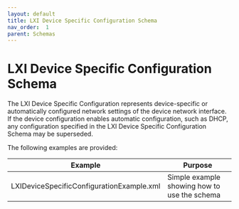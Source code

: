 ```yaml
---
layout: default
title: LXI Device Specific Configuration Schema
nav_order:  1
parent: Schemas
---
```


# LXI Device Specific Configuration Schema

The LXI Device Specific Configuration represents device-specific or 
automatically configured network settings of the device network 
interface. If the device configuration enables automatic 
configuration, such as DHCP, any configuration specified in the LXI 
Device Specific Configuration Schema may be superseded.

The following examples are provided:

| Example | Purpose |
| ------------- |-------------|
| LXIDeviceSpecificConfigurationExample.xml | Simple example showing how to use the schema |
